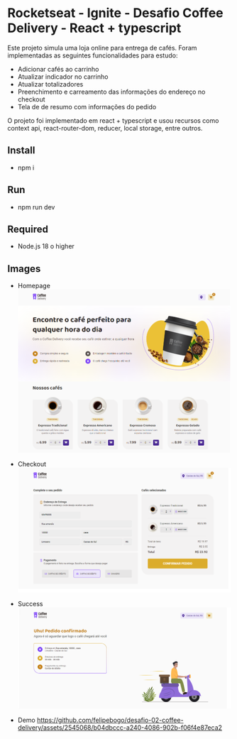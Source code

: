 # Rocketseat - Ignite - Desafio Coffee Delivery - React + typescript

Este projeto simula uma loja online para entrega de cafés.
Foram implementadas as seguintes funcionalidades para estudo: 
* Adicionar cafés ao carrinho
* Atualizar indicador no carrinho
* Atualizar totalizadores
* Preenchimento e carreamento das informações do endereço no checkout
* Tela de de resumo com informações do pedido

O projeto foi implementado em react + typescript e usou recursos como context api, react-router-dom, reducer, local storage, entre outros.


## Install
- npm i

## Run
- npm run dev

## Required
- Node.js 18 o higher 

## Images

- Homepage
![alt text](https://raw.githubusercontent.com/felipebogo/desafio-02-coffee-delivery/main/src/assets/fotos/home.png)

- Checkout
![alt text](https://raw.githubusercontent.com/felipebogo/desafio-02-coffee-delivery/main/src/assets/fotos/checkout.png)

- Success
![alt text](https://raw.githubusercontent.com/felipebogo/desafio-02-coffee-delivery/main/src/assets/fotos/success.png)

- Demo
https://github.com/felipebogo/desafio-02-coffee-delivery/assets/2545068/b04dbccc-a240-4086-902b-f06f4e87eca2

